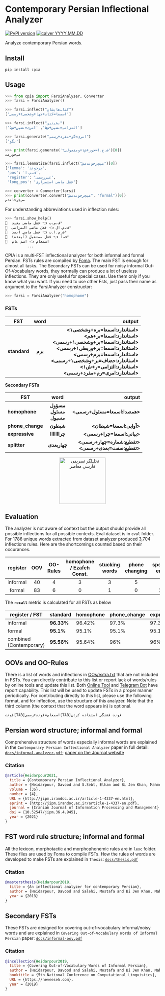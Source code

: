 Contemporary Persian Inflectional Analyzer  
==========================================
[![PyPI version](https://img.shields.io/badge/pypi-v2024.7.7-blue)](https://pypi.org/project/cpia/)
[![calver YYYY.MM.DD](https://img.shields.io/badge/calver-YYYY.MM.DD-22bfda.svg)](http://calver.org/)

Analyze contemporary Persian words.

Install
-------
    pip install cpia

Usage
-----
```python
>>> from cpia import FarsiAnalyzer, Converter
>>> farsi = FarsiAnalyzer()

>>> farsi.inflect("کتاب‌هایشان")
['اسمعا=کتاب+جها+وشخصی۶+رسمی']

>>> farsi.inflect("بشینین")
['التزامی=نشین+ش۵', 'امری=نشین+ش۵']

>>> farsi.generate("امری=گو+مفرد+رسمی")
['بگو']

>>> print(farsi.generate('ف.ح.ا=خور+ش۱+ومفعولی۲')[0])
می‌‌خورمت

>>> farsi.lemmatize(farsi.inflect("میچرخوندمش")[0])
{'lemma': 'چرخوند',
 'pos': 'ف.م.ا',
 'register': 'غیررسمی',
 'long_pos': 'فعل ماضی استمراری'}

>>> converter = Converter(farsi)
>>> print(converter.convert("میچرخوندمش", "formal")[0])
می‌چرخاندم

```
For understanding abbreviations used in inflection rules:
```python
>>> farsi.show_help()
🔹  ف.م.ب 👈 فعل ماضی بعید*
🔹  ف.م.ال 👈 فعل ماضی التزامی*
🔹  ف.م.ا.ب 👈 فعل ماضی ابعد*
🔹  ف.آ 👈 فعل مستقبل (آینده)*
🔹  اسمعام 👈 اسم عام
          ...
```
CPIA is a multi-FST inflectional analyzer for both informal and formal Persian. FSTs rules are compiled by [Foma](https://fomafst.github.io/).
The main FST is enough for almost all tasks. The Secondary FSTs can be used for noisy informal Out-Of-Vocabulary words, they normally can produce a lot of useless inflections. They are only useful for special cases. Use them only if you know what you want.
If you need to use other Fsts, just pass their name as argument to the FarsiAnalyzer constructor:
```python
>>> farsi = FarsiAnalyzer("homophone")
```

### FSTs

| FST                  |           word          |                                                         output |
|----------------------|:-----------------------:|---------------------------------------------------------------:|
| **standard**             |           **برم**           | **<استاندارد:اسمعا=بره+وشخصی۱><br><استاندارد:اسمعا=بر+هم><br><استاندارد:اسمعا=بر+وشخصی۱+رسمی><br><استاندارد:اسمعا=بر+وربطی۱+رسمی><br><استاندارد:اسمعا=برم+رسمی><br><استاندارد:حضاف=بر+وشخصی۱+رسمی><br><استاندارد:التزامی=ر+ش۱><br><استاندارد:امری=رم+مفرد+رسمی>** |

**Secondary FSTs**

| FST                  |           word          |                                                         output |
|----------------------|:-----------------------:|---------------------------------------------------------------:|
| **homophone**            | **مسؤول<br>مسئول<br>مسیول** |                                       <**همصدا:اسمعا=مسئول+رسمی>** |
| **phone_change**                |          **شیطون**          |                                            **<آوایی:اسمعا=شیطان>** |
| **expressive**           | **چرااااااا** |                                         **<بیانی:اسمعا=چرا+رسمی>** |
| **splitter**             |         **چهاربعدی**        |               **<تقطیع:شماره=چهار+رسمی><br><تقطیع:صفت=بعدی+رسمی>** |

<p align="center">
  <img src="https://github.com/lingwndr/cpia/blob/master/icon.png?raw=true" alt="تحلیلگر تصریفی فارسی معاصر" width="150"/>
</p>

## Evaluation

The analyzer is not aware of context but the output should provide all possible inflections for all possible contexts. Eval dataset is in `eval` folder. For 1786 unique words extracted from dataset analyzer produced 3,704 inflections rules. Here are the shortcomings counted based on their occurances.

| register | OOV | OO-Rules | homophone / Ezafeh Const. | stucking words | phone changing | spelling error |
|:--------:|:---:|:--------:|:-------------------------:|:--------------:|:--------------:|:--------------:|
| informal |  40 |     4    |             3             |        3       |        5       |        8       |
|  formal  |  83 |     6    |             0             |        1       |        0       |       17       |

The **`recall`** metric is calculated for all FSTs as below

| register / FST          | standard   | homophone | phone_change | expressive | splitter |
|-------------------------|------------|-----------|--------------|------------|----------|
| informal                | **96.33%** | 96.42%    | 97.3%        | 97.3%      | 97.48%   |
| formal                  | **95.1%**  | 95.1%     | 95.1%        | 95.1%      | 95.1%    |
| combined (Contemporary) | **95.56%** | 95.64%    | 96%          | 96%        | 96.08%   |

## OOVs and OO-Rules
There is a list of words and inflections in [OOs/extra.txt](https://github.com/lingwndr/cpia/blob/master/app/OOs/extra.txt) that are not included in FSTs. You can directly contribute to this list or report lack of words/rules by online tools and update this list. Both [Online Tool](https://infarsi.herokuapp.com/) and [Telegram Bot](https://t.me/infarsi_bot) have report capability. This list will be used to update FSTs in a proper manner periodically. For contributing directly to this list, please use the following format, and for inflection, use the structure of this analyzer. Note that the third column (the context that the word appears in) is optional.

`فونت[TAB]اسمعام=فونت+رسمی[TAB]فونت قشنگی استفاده کردن`

## Persian word structure; informal and formal
Comprehensive structure of words especially informal words are explained in the `Contemporary Persian Inflectional Analyzer` paper in full detail: [`docs/informal-analyzer.pdf`](https://github.com/lingwndr/cpia/blob/master/docs/informal-analyzer.pdf); [paper on the Journal website](https://jipm.irandoc.ac.ir/article-1-4337-en.html%3B)
### Citation
```bibtex
@article{Heidarpour2021, 
  title = {Contemporary Persian Inflectional Analyzer}, 
  author = {Heidarpour, Davood and S.Sebt, Elham and Bi Jen Khan, Mahmoud and Salehi, Mostafa and Veisi, Hadi },  
  volume = {36}, 
  number = {4},  
  URL = {http://jipm.irandoc.ac.ir/article-1-4337-en.html},  
  eprint = {http://jipm.irandoc.ac.ir/article-1-4337-en.pdf},  
  journal = {Iranian Journal of Information Processing and Management},   
  doi = {10.52547/jipm.36.4.945},  
  year = {2021}  
}
```
## FST word rule structure; informal and formal
All the lexicon, morphotactic and morphophonemic rules are in `lexc` folder. These files are used by Foma to compile FSTs.
How the rules of words are developed to make FSTs are explained in `Thesis`: [`docs/thesis.pdf`](https://github.com/lingwndr/cpia/blob/master/docs/thesis.pdf)
### Citation
```bibtex
@mastersthesis{Heidarpour2018,
  title = {An inflectional analyzer for contemporary Persian},
  author = {Heidarpour, Davood and Salehi, Mostafa and Bi Jen Khan, Mahmoud and Veisi, Hadi},
  year = {2018}
} 
```
## Secondary FSTs
These FSTs are designed for covering out-of-vocabulary informal/noisy words and are explained in `Covering Out-of-Vocabulary Words of Informal Persian` paper: [`docs/informal-oov.pdf`](https://github.com/lingwndr/cpia/blob/master/docs/informal-oov.pdf)
### Citation
```bibtex
@incollection{Heidarpour2019, 
  title = {Covering Out-of-Vocabulary Words of Informal Persian}, 
  author = {Heidarpour, Davood and Salehi, Mostafa and Bi Jen Khan, Mahmoud and Veisi, Hadi and Ranjbar, Vahid},  
  booktitle = {5th National Conference on Computational Linguistics},
  URL = {https://neveeseh.com},  
  year = {2019}  
}
```
